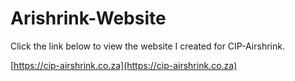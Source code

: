 # Arishrink-Website

Click the link below to view the website I created for CIP-Airshrink.

[https://cip-airshrink.co.za](https://cip-airshrink.co.za)

